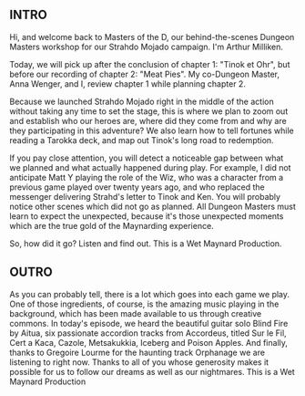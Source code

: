 INTRO
------

Hi, and welcome back to Masters of the D, our behind-the-scenes Dungeon Masters workshop for our Strahdo Mojado campaign. I'm Arthur Milliken.

Today, we will pick up after the conclusion of chapter 1: "Tinok et Ohr", but before our recording of chapter 2: "Meat Pies". My co-Dungeon Master, Anna Wenger, and I, review chapter 1 while planning chapter 2.

Because we launched Strahdo Mojado right in the middle of the action without taking any time to set the stage, this is where we plan to zoom out and establish who our heroes are, where did they come from and why are they participating in this adventure? We also learn how to tell fortunes while reading a Tarokka deck, and map out Tinok's long road to redemption.

If you pay close attention, you will detect a noticeable gap between what we planned and what actually happened during play. For example, I did not anticipate Matt Y playing the role of the Wiz, who was a character from a previous game  played over twenty years ago, and who replaced the messenger delivering Strahd's letter to Tinok and Ken. You will probably notice other scenes which did not go as planned. All Dungeon Masters must learn to expect the unexpected, because it's those unexpected moments which are the true gold of the Maynarding experience.

So, how did it go? Listen and find out. This is a Wet Maynard Production.


OUTRO
------

As you can probably tell, there is a lot which goes into each game we play. One of those ingredients, of course, is the amazing music playing in the background, which has been made available to us through creative commons. In today's episode, we heard the beautiful guitar solo Blind Fire by Aitua, six passionate accordion tracks from Accordeus, titled Sur le Fil, Cert a Kaca, Cazole, Metsakukkia, Iceberg and Poison Apples. And finally, thanks to Gregoire Lourme for the haunting track Orphanage we are listening to right now. Thanks to all of you whose generosity makes it possible for us to follow our dreams as well as our nightmares. This is a Wet Maynard Production
